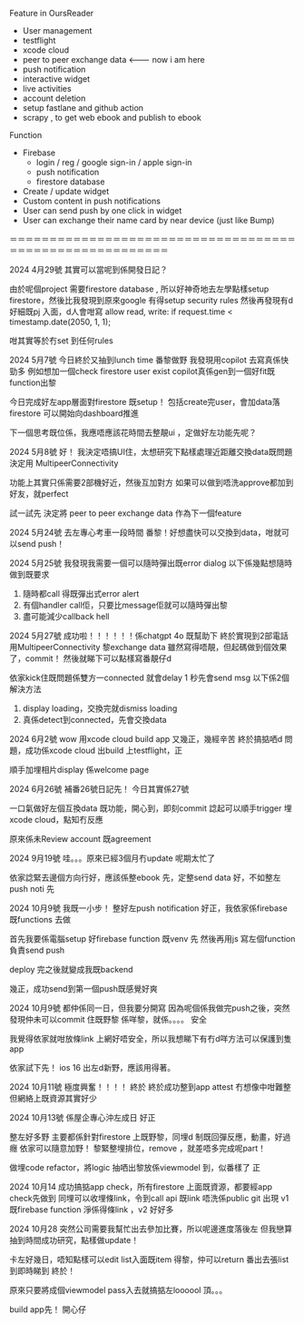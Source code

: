 Feature in OursReader
- User management  
- testflight
- xcode cloud 
- peer to peer exchange data <--- now i am here
- push notification
- interactive widget 
- live activities
- account deletion
- setup fastlane and github action
- scrapy , to get web ebook and publish to ebook 


Function
- Firebase
  - login / reg / google sign-in / apple sign-in
  - push notification
  - firestore database
- Create / update widget
- Custom content in push notifications
- User can send push by one click in widget
- User can exchange their name card by near device (just like Bump)

＝＝＝＝＝＝＝＝＝＝＝＝＝＝＝＝＝＝＝＝＝＝＝＝＝＝＝＝＝＝＝＝＝＝＝＝＝＝＝＝＝＝＝＝＝＝＝＝＝＝＝＝＝＝＝＝

2024 4月29號 
其實可以當呢到係開發日記？

由於呢個project 需要firestore database , 所以好神奇地去左學點樣setup firestore，然後比我發現到原來google 有得setup security rules
然後再發現有d 好細既pj 入面，d人會咁寫
allow read, write: 
    if  request.time < timestamp.date(2050, 1, 1); 

咁其實等於冇set 到任何rules 


2024 5月7號
今日終於又抽到lunch time 番黎做野
我發現用copilot 去寫真係快勁多
例如想加一個check firestore user exist
copilot真係gen到一個好fit既function出黎

今日完成好左app層面對firestore 既setup！
包括create完user，會加data落firestore 
可以開始向dashboard推進

下一個思考既位係，我應唔應該花時間去整靚ui ，定做好左功能先呢？ 


2024 5月8號
好！ 我決定唔搞UI住，太想研究下點樣處理近距離交換data既問題
決定用 MultipeerConnectivity

功能上其實只係需要2部機好近，然後互加對方
如果可以做到唔洗approve都加到好友，就perfect

試一試先 
決定將 peer to peer exchange data 作為下一個feature



2024 5月24號
去左專心考車一段時間
番黎！好想盡快可以交換到data，咁就可以send push！

2024 5月25號
我發現我需要一個可以隨時彈出既error dialog
以下係幾點想隨時做到既要求
1. 隨時都call 得既彈出式error alert
2. 有個handler call佢，只要比message佢就可以隨時彈出黎
3. 盡可能減少callback hell

2024 5月27號
成功啦！！！！！！係chatgpt 4o 既幫助下
終於實現到2部電話用MultipeerConnectivity 黎exchange data
雖然寫得唔靚，但起碼做到個效果了，commit！ 然後就睇下可以點樣寫番靚仔d

依家kick住既問題係雙方一connected 就會delay 1 秒先會send msg
以下係2個解決方法
1. display loading，交換完就dismiss loading 
2. 真係detect到connected，先會交換data 
 

2024 6月2號
wow 用xcode cloud build app 又幾正，幾經辛苦 
終於搞掂哂d 問題，成功係xcode cloud 出build 上testflight，正

順手加埋相片display 係welcome page

2024 6月26號
補番26號日記先！ 今日其實係27號

一口氣做好左個互換data 既功能，開心到，即刻commit
諗起可以順手trigger 埋xcode cloud，點知冇反應

原來係未Review account 既agreement 
 
2024 9月19號
哇。。。原來已經3個月冇update 
呢期太忙了 

依家諗緊去邊個方向行好，應該係整ebook 先，定整send data 好，不如整左push noti 先

2024 10月9號
我既一小步！
整好左push notification
好正，我依家係firebase 既functions 去做

首先我要係電腦setup 好firebase function 既venv 先
然後再用js 寫左個function 負責send push

deploy 完之後就變成我既backend

幾正，成功send到第一個push既感覺好爽 

2024 10月9號
都仲係同一日，但我要分開寫
因為呢個係我做完push之後，突然發現仲未可以commit 住既野黎
係咩黎，就係。。。。
安全

我覺得依家就咁放條link 上網好唔安全，所以我想睇下有冇d咩方法可以保護到隻app

依家試下先！ 
ios 16 出左d新野，應該用得著。

2024 10月11號
極度興奮！！！！
終於
終於成功整到app attest
冇想像中咁難整
但網絡上既資源其實好少

2024 10月13號
係屋企專心沖左成日
好正

整左好多野
主要都係針對firestore 上既野黎，同埋d 制既回彈反應，動畫，好過癮
依家可以隨意加野！ 
黎緊整埋排位，remove ，就差唔多完成呢part！

做埋code refactor，將logic 抽哂出黎放係viewmodel 到，似番樣了 
正


2024 10月14 
成功搞掂app check，所有firestore 上面既資源，都要經app check先做到
同埋可以收埋條link，令到call api 既link 唔洗係public git 出現
v1 既firebase function 淨係得條link ，v2 好好多

2024 10月28
突然公司需要我幫忙出去參加比賽，所以呢邊進度落後左
但我戀算抽到時間成功研究，點樣做update！

卡左好幾日，唔知點樣可以edit list入面既item 得黎，仲可以return 番出去張list到即時睇到
終於！ 

原來只要將成個viewmodel pass入去就搞掂左loooool
頂。。。

build app先！ 開心仔
